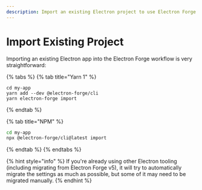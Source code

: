 ```yaml
---
description: Import an existing Electron project to use Electron Forge.
---
```


# Import Existing Project

Importing an existing Electron app into the Electron Forge workflow is very straightforward:

{% tabs %}
{% tab title="Yarn 1" %}
```
cd my-app
yarn add --dev @electron-forge/cli
yarn electron-forge import
```
{% endtab %}

{% tab title="NPM" %}
```bash
cd my-app
npx @electron-forge/cli@latest import
```
{% endtab %}
{% endtabs %}

{% hint style="info" %}
If you're already using other Electron tooling \(including migrating from Electron Forge v5\), it will try to automatically migrate the settings as much as possible, but some of it may need to be migrated manually.
{% endhint %}



